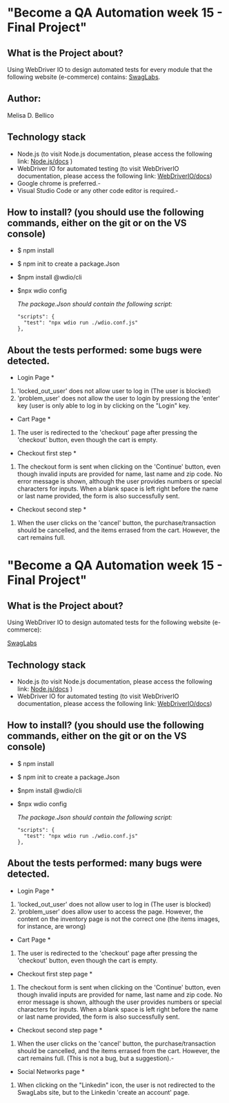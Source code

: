 # "Become a QA Automation week 15 - Final Project"

## What is the Project about?
Using WebDriver IO to design automated tests for every module that the following website (e-commerce) contains: [SwagLabs](https://www.saucedemo.com/).

## Author: 
Melisa D. Bellico 

## Technology stack
* Node.js (to visit Node.js documentation, please access the following link: [Node.js/docs](https://nodejs.org/es/docs/) )
* WebDriver IO for automated testing (to visit WebDriverIO documentation, please access the following link: [WebDriverIO/docs](https://webdriver.io/docs/gettingstarted))
* Google chrome is preferred.-
* Visual Studio Code or any other code editor is required.-

## How to install?  (you should use the following commands, either on the git or on the VS console)
* $ npm install
* $ npm init to create a package.Json
* $npm install @wdio/cli
* $npx wdio config

    *The package.Json should contain the following script:*

      "scripts": {
        "test": "npx wdio run ./wdio.conf.js"
      },

## About the tests performed: some bugs were detected.

* Login Page *

1. 'locked_out_user' does not allow user to log in (The user is blocked)
2. 'problem_user' does not allow the user to login by pressiong the 'enter' key (user is only able to log in by clicking on the "Login" key.

* Cart Page *

1. The user is redirected to the 'checkout' page after pressing the 'checkout' button, even though the cart is empty.

* Checkout first step *

1. The checkout form is sent when clicking on the 'Continue' button, even though invalid inputs are provided for name, last name and zip code. No error message is shown, although the user provides numbers or special characters for inputs. When a blank space is left right before the name or last name provided, the form is also successfully sent.

* Checkout second step *

1. When the user clicks on the 'cancel' button, the purchase/transaction should be cancelled, and the items errased from the cart. However, the cart remains full.
# "Become a QA Automation week 15 - Final Project"

## What is the Project about?
Using WebDriver IO to design automated tests for the following website (e-commerce): 

[SwagLabs](https://www.saucedemo.com/)

## Technology stack
* Node.js (to visit Node.js documentation, please access the following link: [Node.js/docs](https://nodejs.org/es/docs/) )
* WebDriver IO for automated testing (to visit WebDriverIO documentation, please access the following link: [WebDriverIO/docs](https://webdriver.io/docs/gettingstarted))

## How to install?  (you should use the following commands, either on the git or on the VS console)
* $ npm install
* $ npm init to create a package.Json
* $npm install @wdio/cli
* $npx wdio config

    *The package.Json should contain the following script:* 
 
      "scripts": {
        "test": "npx wdio run ./wdio.conf.js"
      },

## About the tests performed: many bugs were detected.

* Login Page *

1. 'locked_out_user' does not allow user to log in (The user is blocked)
2. 'problem_user' does allow user to access the page. However, the content on the inventory page is not the correct one (the items images, for instance, are wrong)

* Cart Page *

1. The user is redirected to the 'checkout' page after pressing the 'checkout' button, even though the cart is empty.

* Checkout first step page *

1. The checkout form is sent when clicking on the 'Continue' button, even though invalid inputs are provided for name, last name and zip code. No error message is shown, although the user provides numbers or special characters for inputs. When a blank space is left right before the name or last name provided, the form is also successfully sent.

* Checkout second step page *

1. When the user clicks on the 'cancel' button, the purchase/transaction should be cancelled, and the items errased from the cart. However, the cart remains full. (This is not a bug, but a suggestion).-

* Social Networks page *

1. When clicking on the "Linkedin" icon, the user is not redirected to the SwagLabs site, but to the Linkedin 'create an account' page.
